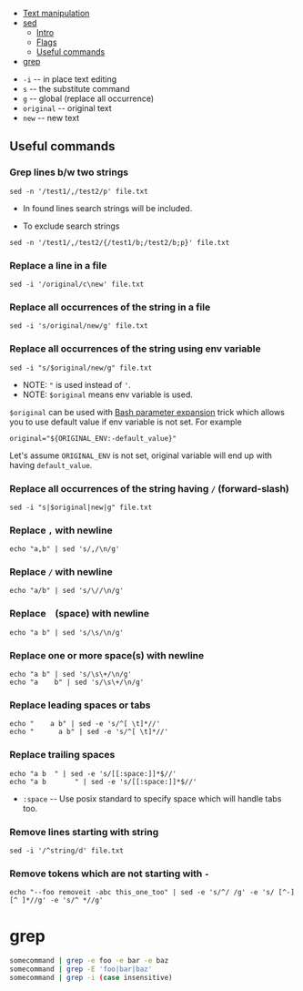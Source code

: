 
<!-- TOC depthto:2 -->

- [Text manipulation](#text-manipulation)
- [sed](#sed)
    - [Intro](#intro)
    - [Flags](#flags)
    - [Useful commands](#useful-commands)
- [grep](#grep)

<!-- /TOC -->
- `-i` -- in place text editing
- `s` -- the substitute command
- `g` -- global (replace all occurrence)
- `original` -- original text
- `new` -- new text

## Useful commands

### Grep lines b/w two strings
```
sed -n '/test1/,/test2/p' file.txt
```
- In found lines search strings will be included.

- To exclude search strings
```
sed -n '/test1/,/test2/{/test1/b;/test2/b;p}' file.txt
```

### Replace a line in a file
```
sed -i '/original/c\new' file.txt
```

### Replace all occurrences of the string in a file
```
sed -i 's/original/new/g' file.txt
```

### Replace all occurrences of the string using env variable
```
sed -i "s/$original/new/g" file.txt
```
- NOTE: `"` is used instead of `'`.
- NOTE: `$original` means env variable is used.

`$original` can be used with [Bash parameter expansion](https://www.gnu.org/software/bash/manual/bash.html#Shell-Parameter-Expansion) trick which allows you to use default value if env variable is not set. For example
```
original="${ORIGINAL_ENV:-default_value}"
```
Let's assume `ORIGINAL_ENV` is not set, original variable will end up with having `default_value`.

### Replace all occurrences of the string having `/` (forward-slash)
```
sed -i "s|$original|new|g" file.txt
```

### Replace `,` with newline
```
echo "a,b" | sed 's/,/\n/g'
```

### Replace `/` with newline
```
echo "a/b" | sed 's/\//\n/g'
```

### Replace ` ` (space) with newline
```
echo "a b" | sed 's/\s/\n/g'
```

### Replace one or more space(s) with newline
```
echo "a b" | sed 's/\s\+/\n/g'
echo "a    b" | sed 's/\s\+/\n/g'
```

### Replace leading spaces or tabs
```
echo "    a b" | sed -e 's/^[ \t]*//'
echo "		a b" | sed -e 's/^[ \t]*//'
```

### Replace trailing spaces
```
echo "a b  " | sed -e 's/[[:space:]]*$//'
echo "a b       " | sed -e 's/[[:space:]]*$//'
```
- `:space` -- Use posix standard to specify space which will handle tabs too.

### Remove lines starting with string
```
sed -i '/^string/d' file.txt
```

### Remove tokens which are not starting with `-`
```
echo "--foo removeit -abc this_one_too" | sed -e 's/^/ /g' -e 's/ [^-][^ ]*//g' -e 's/^ *//g'
```

# grep

```bash
somecommand | grep -e foo -e bar -e baz
somecommand | grep -E 'foo|bar|baz'
somecommand | grep -i (case insensitive)
```
